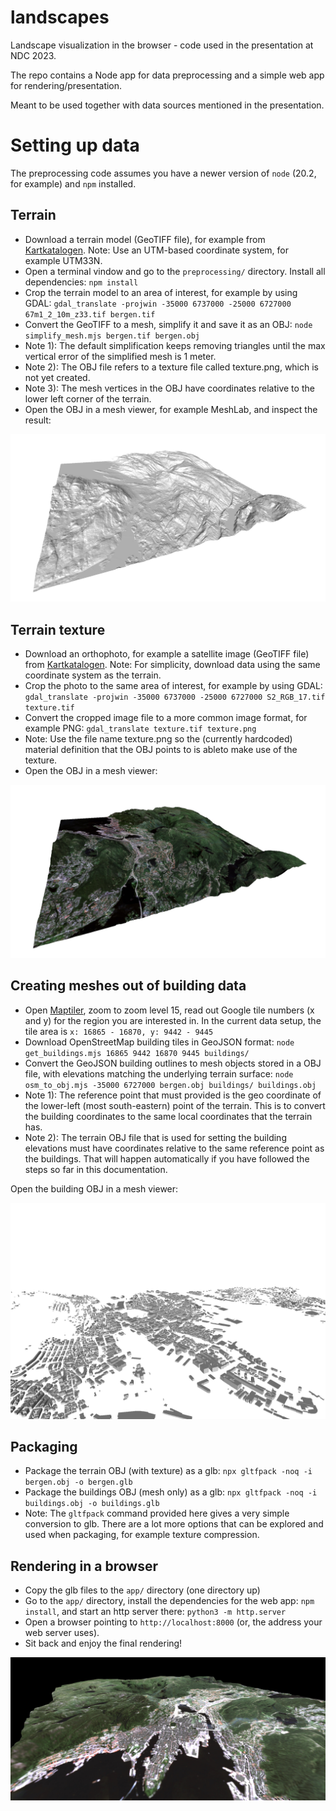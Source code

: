 # landscapes

Landscape visualization in the browser - code used in the presentation at NDC 2023.

The repo contains a Node app for data preprocessing and a simple web app for rendering/presentation.

Meant to be used together with data sources mentioned in the presentation.

# Setting up data

The preprocessing code assumes you have a newer version of `node` (20.2, for example) and `npm` installed.

## Terrain

- Download a terrain model (GeoTIFF file), for example from [Kartkatalogen](https://kartkatalog.geonorge.no/metadata/dtm-10-terrengmodell-utm33/dddbb667-1303-4ac5-8640-7ec04c0e3918). Note: Use an UTM-based coordinate system, for example UTM33N.
- Open a terminal vindow and go to the `preprocessing/` directory. Install all dependencies: `npm install`
- Crop the terrain model to an area of interest, for example by using GDAL: `gdal_translate -projwin -35000 6737000 -25000 6727000 67m1_2_10m_z33.tif bergen.tif`
- Convert the GeoTIFF to a mesh, simplify it and save it as an OBJ: `node simplify_mesh.mjs bergen.tif bergen.obj`
- Note 1): The default simplification keeps removing triangles until the max vertical error of the simplified mesh is 1 meter.
- Note 2): The OBJ file refers to a texture file called texture.png, which is not yet created.
- Note 3): The mesh vertices in the OBJ have coordinates relative to the lower left corner of the terrain.
- Open the OBJ in a mesh viewer, for example MeshLab, and inspect the result:

![](https://github.com/kristoffer-dyrkorn/landscapes/blob/main/images/mesh-large.jpg)

## Terrain texture

- Download an orthophoto, for example a satellite image (GeoTIFF file) from [Kartkatalogen](https://kartkatalog.geonorge.no/metadata/satellittdata-sentinel-2-skyfritt-opptak-norge-2022/2e996bf2-9b7b-4700-8a26-c1a8a274c136). Note: For simplicity, download data using the same coordinate system as the terrain.
- Crop the photo to the same area of interest, for example by using GDAL: `gdal_translate -projwin -35000 6737000 -25000 6727000 S2_RGB_17.tif texture.tif`
- Convert the cropped image file to a more common image format, for example PNG: `gdal_translate texture.tif texture.png`
- Note: Use the file name texture.png so the (currently hardcoded) material definition that the OBJ points to is ableto make use of the texture.
- Open the OBJ in a mesh viewer:

![](https://github.com/kristoffer-dyrkorn/landscapes/blob/main/images/mesh-large-textured.jpg)

## Creating meshes out of building data

- Open [Maptiler](https://www.maptiler.com/google-maps-coordinates-tile-bounds-projection/), zoom to zoom level 15, read out Google tile numbers (x and y) for the region you are interested in. In the current data setup, the tile area is `x: 16865 - 16870, y: 9442 - 9445`
- Download OpenStreetMap building tiles in GeoJSON format: `node get_buildings.mjs 16865 9442 16870 9445 buildings/`
- Convert the GeoJSON building outlines to mesh objects stored in a OBJ file, with elevations matching the underlying terrain surface:
  `node osm_to_obj.mjs -35000 6727000 bergen.obj buildings/ buildings.obj`
- Note 1): The reference point that must provided is the geo coordinate of the lower-left (most south-eastern) point of the terrain. This is to convert the building coordinates to the same local coordinates that the terrain has.
- Note 2): The terrain OBJ file that is used for setting the building elevations must have coordinates relative to the same reference point as the buildings. That will happen automatically if you have followed the steps so far in this documentation.

Open the building OBJ in a mesh viewer:

![](https://github.com/kristoffer-dyrkorn/landscapes/blob/main/images/buildings.jpg)

## Packaging

- Package the terrain OBJ (with texture) as a glb: `npx gltfpack -noq -i bergen.obj -o bergen.glb`
- Package the buildings OBJ (mesh only) as a glb: `npx gltfpack -noq -i buildings.obj -o buildings.glb `
- Note: The `gltfpack` command provided here gives a very simple conversion to glb. There are a lot more options that can be explored and used when packaging, for example texture compression.

## Rendering in a browser

- Copy the glb files to the `app/` directory (one directory up)
- Go to the `app/` directory, install the dependencies for the web app: `npm install`, and start an http server there: `python3 -m http.server`
- Open a browser pointing to `http://localhost:8000` (or, the address your web server uses).
- Sit back and enjoy the final rendering!

![](https://github.com/kristoffer-dyrkorn/landscapes/blob/main/images/result.jpg)
